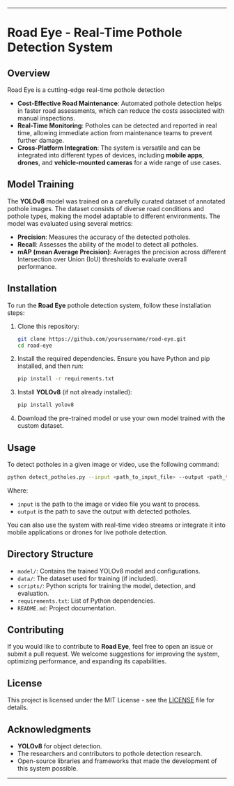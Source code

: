 

---

# Road Eye - Real-Time Pothole Detection System

## Overview

Road Eye is a cutting-edge real-time pothole detection
- **Cost-Effective Road Maintenance**: Automated pothole detection helps in faster road assessments, which can reduce the costs associated with manual inspections.
- **Real-Time Monitoring**: Potholes can be detected and reported in real time, allowing immediate action from maintenance teams to prevent further damage.
- **Cross-Platform Integration**: The system is versatile and can be integrated into different types of devices, including **mobile apps**, **drones**, and **vehicle-mounted cameras** for a wide range of use cases.

## Model Training

The **YOLOv8** model was trained on a carefully curated dataset of annotated pothole images. The dataset consists of diverse road conditions and pothole types, making the model adaptable to different environments. The model was evaluated using several metrics:

- **Precision**: Measures the accuracy of the detected potholes.
- **Recall**: Assesses the ability of the model to detect all potholes.
- **mAP (mean Average Precision)**: Averages the precision across different Intersection over Union (IoU) thresholds to evaluate overall performance.

## Installation

To run the **Road Eye** pothole detection system, follow these installation steps:

1. Clone this repository:

   ```bash
   git clone https://github.com/yourusername/road-eye.git
   cd road-eye
   ```

2. Install the required dependencies. Ensure you have Python and pip installed, and then run:

   ```bash
   pip install -r requirements.txt
   ```

3. Install **YOLOv8** (if not already installed):

   ```bash
   pip install yolov8
   ```

4. Download the pre-trained model or use your own model trained with the custom dataset.

## Usage

To detect potholes in a given image or video, use the following command:

```bash
python detect_potholes.py --input <path_to_input_file> --output <path_to_output_file>
```

Where:
- `input` is the path to the image or video file you want to process.
- `output` is the path to save the output with detected potholes.

You can also use the system with real-time video streams or integrate it into mobile applications or drones for live pothole detection.

## Directory Structure

- `model/`: Contains the trained YOLOv8 model and configurations.
- `data/`: The dataset used for training (if included).
- `scripts/`: Python scripts for training the model, detection, and evaluation.
- `requirements.txt`: List of Python dependencies.
- `README.md`: Project documentation.

## Contributing

If you would like to contribute to **Road Eye**, feel free to open an issue or submit a pull request. We welcome suggestions for improving the system, optimizing performance, and expanding its capabilities.

## License

This project is licensed under the MIT License - see the [LICENSE](LICENSE) file for details.

## Acknowledgments

- **YOLOv8** for object detection.
- The researchers and contributors to pothole detection research.
- Open-source libraries and frameworks that made the development of this system possible.

---









